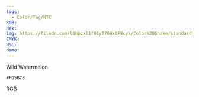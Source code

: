 ```yaml
---
tags:
  - Color/Tag/NTC
RGB:
Hex:
img: https://filedn.com/l0hpzxl1f01yT7GHxtF8cyk/Color%20Snake/standard_csv_to_svg/FD5B78.svg
CMYK:
HSL:
Name:
---
```

Wild Watermelon
```palette
#FD5B78
```
RGB
